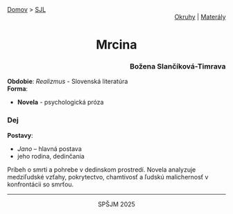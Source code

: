 <div align="center">
    <div align="left">
        <a href="/README.md">Domov</a>
        >
        <a href="../SLOVENCINA.md">SJL</a>
    </div>
    <div align="right">
        <a href="../ustne-okruhy.org.md">Okruhy</a>
        |
        <a href="https://drive.google.com/drive/u/1/folders/1hWhZNvgWC-8cb7jK5zRorX9WfCzyq_WF">Materály</a>
    </div>
<h1> Mrcina</h1>
    <div align="right">
        <h3>Božena Slančíková-Timrava</h3>
    </div>
</div>

__Obdobie__: _Realizmus_ - Slovenská literatúra  
__Forma__:  
- **Novela** - psychologická próza

### Dej
__Postavy__:  
- *Jano* – hlavná postava  
- jeho rodina, dedinčania

Príbeh o smrti a pohrebe v dedinskom prostredí. Novela analyzuje medziľudské vzťahy, pokrytectvo, chamtivosť a ľudskú malichernosť v konfrontácii so smrťou.

---
<div align="center">
    <p>SPŠJM 2025</p>
</div>

